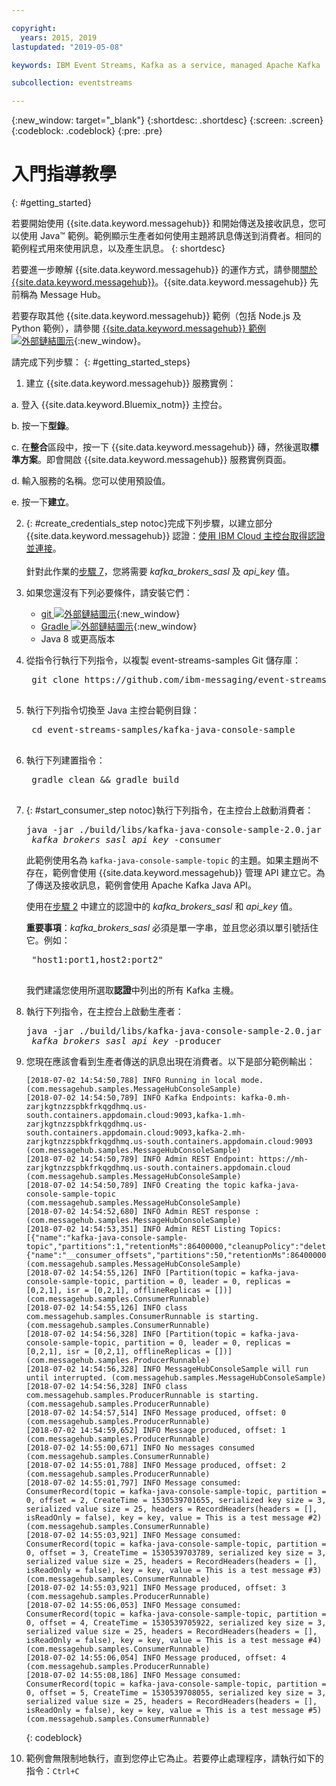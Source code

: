 ```yaml
---

copyright:
  years: 2015, 2019
lastupdated: "2019-05-08"

keywords: IBM Event Streams, Kafka as a service, managed Apache Kafka

subcollection: eventstreams

---
```


{:new_window: target="_blank"}
{:shortdesc: .shortdesc}
{:screen: .screen}
{:codeblock: .codeblock}
{:pre: .pre}

# 入門指導教學
{: #getting_started}

若要開始使用 {{site.data.keyword.messagehub}} 和開始傳送及接收訊息，您可以使用 Java™ 範例。範例顯示生產者如何使用主題將訊息傳送到消費者。相同的範例程式用來使用訊息，以及產生訊息。
{: shortdesc}

若要進一步瞭解 {{site.data.keyword.messagehub}} 的運作方式，請參閱[關於 {{site.data.keyword.messagehub}}](/docs/services/EventStreams?topic=eventstreams-about)。{{site.data.keyword.messagehub}} 先前稱為 Message Hub。

若要存取其他 {{site.data.keyword.messagehub}} 範例（包括 Node.js 及 Python 範例），請參閱 [{{site.data.keyword.messagehub}} 範例 ![外部鏈結圖示](../../icons/launch-glyph.svg "外部鏈結圖示")](https://github.com/ibm-messaging/event-streams-samples){:new_window}。

<!-- 11/01/18 - Karen - removing diagram as requested by James
![Java sample overview diagram](getting_started_sample.gif "Overview diagram of Java sample showing the flow of messages.")
-->

請完成下列步驟：
{: #getting_started_steps}
 
1. 建立 {{site.data.keyword.messagehub}} 服務實例：

  a. 登入 {{site.data.keyword.Bluemix_notm}} 主控台。 
  
  b. 按一下**型錄**。
  
  c. 在**整合**區段中，按一下 {{site.data.keyword.messagehub}} 磚，然後選取**標準方案**。即會開啟 {{site.data.keyword.messagehub}} 服務實例頁面。
  
  d. 輸入服務的名稱。您可以使用預設值。
  
  e. 按一下**建立**。

2. {: #create_credentials_step notoc}完成下列步驟，以建立部分 {{site.data.keyword.messagehub}} 認證：[使用 IBM Cloud 主控台取得認證並連接](/docs/services/EventStreams?topic=eventstreams-connecting#connect_standard_cf_console)。
   <br/>
   <br/>針對此作業的[步驟 7](/docs/services/EventStreams?topic=eventstreams-getting_started#start_consumer_step)，您將需要 *kafka_brokers_sasl* 及 *api_key* 值。   

3. 如果您還沒有下列必要條件，請安裝它們：

    * [git ![外部鏈結圖示](../../icons/launch-glyph.svg "外部鏈結圖示")](https://git-scm.com/){:new_window}
	* [Gradle ![外部鏈結圖示](../../icons/launch-glyph.svg "外部鏈結圖示")](https://gradle.org/){:new_window}
    * Java 8 或更高版本
 
4. 從指令行執行下列指令，以複製 event-streams-samples Git 儲存庫：

    <pre class="pre">
    git clone https://github.com/ibm-messaging/event-streams-samples.git
    </pre>

5. 執行下列指令切換至 Java 主控台範例目錄：

    <pre class="pre">
    cd event-streams-samples/kafka-java-console-sample
    </pre>

6. 執行下列建置指令：

    <pre class="pre">
    gradle clean && gradle build
    </pre>

7. {: #start_consumer_step notoc}執行下列指令，在主控台上啟動消費者：

    <pre class="pre">java -jar ./build/libs/kafka-java-console-sample-2.0.jar
	<var class="keyword varname">kafka_brokers_sasl</var> <var class="keyword varname">api_key</var> -consumer</pre>
    
    此範例使用名為 `kafka-java-console-sample-topic` 的主題。如果主題尚不存在，範例會使用 {{site.data.keyword.messagehub}} 管理 API 建立它。為了傳送及接收訊息，範例會使用 Apache Kafka Java API。

    使用在[步驟 2](/docs/services/EventStreams?topic=eventstreams-getting_started#create_credentials_step) 中建立的認證中的 *kafka_brokers_sasl* 和 *api_key* 值。<p></p>

	**重要事項**：*kafka_brokers_sasl* 必須是單一字串，並且您必須以單引號括住它。例如：

    <pre class="pre">
    "host1:port1,host2:port2"
    </pre>

    我們建議您使用所選取**認證**中列出的所有 Kafka 主機。

8. 執行下列指令，在主控台上啟動生產者：
   
    <pre class="pre">java -jar ./build/libs/kafka-java-console-sample-2.0.jar
	<var class="keyword varname">kafka_brokers_sasl</var> <var class="keyword varname">api_key</var> -producer</pre>
  
9. 您現在應該會看到生產者傳送的訊息出現在消費者。以下是部分範例輸出：

    ```
    [2018-07-02 14:54:50,788] INFO Running in local mode. (com.messagehub.samples.MessageHubConsoleSample)
    [2018-07-02 14:54:50,789] INFO Kafka Endpoints: kafka-0.mh-zarjkgtnzzspbkfrkqgdhmq.us-south.containers.appdomain.cloud:9093,kafka-1.mh-zarjkgtnzzspbkfrkqgdhmq.us-south.containers.appdomain.cloud:9093,kafka-2.mh-zarjkgtnzzspbkfrkqgdhmq.us-south.containers.appdomain.cloud:9093 (com.messagehub.samples.MessageHubConsoleSample)
    [2018-07-02 14:54:50,789] INFO Admin REST Endpoint: https://mh-zarjkgtnzzspbkfrkqgdhmq.us-south.containers.appdomain.cloud (com.messagehub.samples.MessageHubConsoleSample)
    [2018-07-02 14:54:50,789] INFO Creating the topic kafka-java-console-sample-topic (com.messagehub.samples.MessageHubConsoleSample)
    [2018-07-02 14:54:52,680] INFO Admin REST response : (com.messagehub.samples.MessageHubConsoleSample)
    [2018-07-02 14:54:53,351] INFO Admin REST Listing Topics: [{"name":"kafka-java-console-sample-topic","partitions":1,"retentionMs":86400000,"cleanupPolicy":"delete"},{"name":"__consumer_offsets","partitions":50,"retentionMs":86400000,"cleanupPolicy":"compact"}] (com.messagehub.samples.MessageHubConsoleSample)
    [2018-07-02 14:54:55,126] INFO [Partition(topic = kafka-java-console-sample-topic, partition = 0, leader = 0, replicas = [0,2,1], isr = [0,2,1], offlineReplicas = [])] (com.messagehub.samples.ConsumerRunnable)
    [2018-07-02 14:54:55,126] INFO class com.messagehub.samples.ConsumerRunnable is starting. (com.messagehub.samples.ConsumerRunnable)
    [2018-07-02 14:54:56,328] INFO [Partition(topic = kafka-java-console-sample-topic, partition = 0, leader = 0, replicas = [0,2,1], isr = [0,2,1], offlineReplicas = [])] (com.messagehub.samples.ProducerRunnable)
    [2018-07-02 14:54:56,328] INFO MessageHubConsoleSample will run until interrupted. (com.messagehub.samples.MessageHubConsoleSample)
    [2018-07-02 14:54:56,328] INFO class com.messagehub.samples.ProducerRunnable is starting. (com.messagehub.samples.ProducerRunnable)
    [2018-07-02 14:54:57,514] INFO Message produced, offset: 0 (com.messagehub.samples.ProducerRunnable)
    [2018-07-02 14:54:59,652] INFO Message produced, offset: 1 (com.messagehub.samples.ProducerRunnable)
    [2018-07-02 14:55:00,671] INFO No messages consumed (com.messagehub.samples.ConsumerRunnable)
    [2018-07-02 14:55:01,788] INFO Message produced, offset: 2 (com.messagehub.samples.ProducerRunnable)
    [2018-07-02 14:55:01,797] INFO Message consumed: ConsumerRecord(topic = kafka-java-console-sample-topic, partition = 0, offset = 2, CreateTime = 1530539701655, serialized key size = 3, serialized value size = 25, headers = RecordHeaders(headers = [], isReadOnly = false), key = key, value = This is a test message #2) (com.messagehub.samples.ConsumerRunnable)
    [2018-07-02 14:55:03,921] INFO Message consumed: ConsumerRecord(topic = kafka-java-console-sample-topic, partition = 0, offset = 3, CreateTime = 1530539703789, serialized key size = 3, serialized value size = 25, headers = RecordHeaders(headers = [], isReadOnly = false), key = key, value = This is a test message #3) (com.messagehub.samples.ConsumerRunnable)
    [2018-07-02 14:55:03,921] INFO Message produced, offset: 3 (com.messagehub.samples.ProducerRunnable)
    [2018-07-02 14:55:06,053] INFO Message consumed: ConsumerRecord(topic = kafka-java-console-sample-topic, partition = 0, offset = 4, CreateTime = 1530539705922, serialized key size = 3, serialized value size = 25, headers = RecordHeaders(headers = [], isReadOnly = false), key = key, value = This is a test message #4) (com.messagehub.samples.ConsumerRunnable)
    [2018-07-02 14:55:06,054] INFO Message produced, offset: 4 (com.messagehub.samples.ProducerRunnable)
    [2018-07-02 14:55:08,186] INFO Message consumed: ConsumerRecord(topic = kafka-java-console-sample-topic, partition = 0, offset = 5, CreateTime = 1530539708055, serialized key size = 3, serialized value size = 25, headers = RecordHeaders(headers = [], isReadOnly = false), key = key, value = This is a test message #5) (com.messagehub.samples.ConsumerRunnable)
    ```
	{: codeblock}
	
10. 範例會無限制地執行，直到您停止它為止。若要停止處理程序，請執行如下的指令：<code>Ctrl+C</code>

<!-- 07/06/18 - Karen: removing until a newer version available
To watch a video that walks
you through getting a Java sample to run against {{site.data.keyword.messagehub}}, see [{{site.data.keyword.messagehub}} - Getting started with IBM's Kafka in the cloud ![External link icon](../../icons/launch-glyph.svg "External link icon")](https://www.youtube.com/watch?v=tt-bLtFzC_4){:new_window}.
-->



